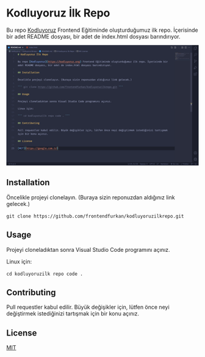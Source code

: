 # Kodluyoruz İlk Repo

Bu repo [Kodluyoruz](https://kodluyoruz.org) Frontend Eğitiminde oluşturduğumuz ilk repo. İçerisinde bir adet README dosyası, bir adet de index.html dosyası barındırıyor.

![Ekran Görüntüsü](projefoto.png)

## Installation

Öncelikle projeyi clonelayın. (Buraya sizin reponuzdan aldığınız link gelecek.)

``` git clone https://github.com/frontendfurkan/kodluyoruzilkrepo.git ```

## Usage

Projeyi cloneladıktan sonra Visual Studio Code programını açınız.

Linux için: 

``` cd kodluyoruzilk repo code . ```

## Contributing

Pull requestler kabul edilir. Büyük değişikler için, lütfen önce neyi değiştirmek istediğinizi tartışmak için bir konu açınız.

## License

[MIT](https://google.com.tr)
